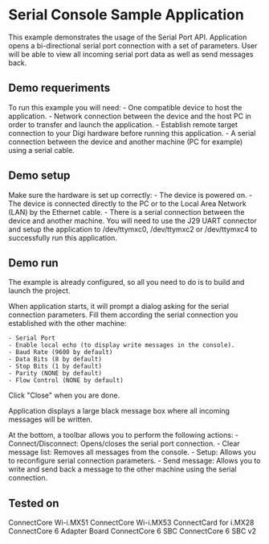 Serial Console Sample Application
=================================

This example demonstrates the usage of the Serial Port API. Application
opens a bi-directional serial port connection with a set of parameters.
User will be able to view all incoming serial port data as well as send
messages back.

Demo requeriments
-----------------

To run this example you will need:
    - One compatible device to host the application.
    - Network connection between the device and the host PC in order to
      transfer and launch the application.
    - Establish remote target connection to your Digi hardware before running
      this application.
    - A serial connection between the device and another machine (PC for
      example) using a serial cable.

Demo setup
----------

Make sure the hardware is set up correctly:
    - The device is powered on.
    - The device is connected directly to the PC or to the Local 
      Area Network (LAN) by the Ethernet cable.
    - There is a serial connection between the device and another machine. You 
	  will need to use the J29 UART connector and setup the application to 
	  /dev/ttymxc0, /dev/ttymxc2 or /dev/ttymxc4 to successfully run this 
	  application.

Demo run
--------

The example is already configured, so all you need to do is to build and 
launch the project.
  
When application starts, it will prompt a dialog asking for the serial 
connection parameters. Fill them according the serial connection you 
established with the other machine:

    - Serial Port
    - Enable local echo (to display write messages in the console).
    - Baud Rate (9600 by default)
    - Data Bits (8 by default)
    - Stop Bits (1 by default)
    - Parity (NONE by default)
    - Flow Control (NONE by default)

Click "Close" when you are done.

Application displays a large black message box where all incoming messages
will be written.

At the bottom, a toolbar allows you to perform the following actions:
    - Connect/Disconnect: Opens/closes the serial port connection.
    - Clear message list: Removes all messages from the console.
    - Setup: Allows you to reconfigure serial connection parameters.
    - Send message: Allows you to write and send back a message to the other 
      machine using the serial connection.

Tested on
---------

ConnectCore Wi-i.MX51
ConnectCore Wi-i.MX53
ConnectCard for i.MX28
ConnectCore 6 Adapter Board
ConnectCore 6 SBC
ConnectCore 6 SBC v2